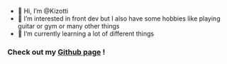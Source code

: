 - 👋  Hi, I’m @Kizotti
- 👀 I’m interested in front dev but I also have some hobbies like playing guitar or gym or many other things
- 🌱 I’m currently learning a lot of different things


### Check out my [Github page](https://gitlab.com/RamaHerbin) !

<!---
Kizotti/Kizotti is a ✨ special ✨ repository because its `README.md` (this file) appears on your GitHub profile.
You can click the Preview link to take a look at your changes.
--->
